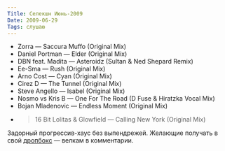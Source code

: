 ```yaml
---
Title: Селекшн Июнь-2009
Date: 2009-06-29
Tags: слушаю
---
```


* Zorra — Saccura Muffo (Original Mix)
* Daniel Portman — Elder (Original Mix)
* DBN feat. Madita — Asteroidz (Sultan & Ned Shepard Remix)</li>
* Ee-Sma — Rush (Original Mix)
* Arno Cost — Cyan (Original Mix)
* Cirez D — The Tunnel (Original Mix)
* Steve Angello — Isabel (Original Mix)
* Nosmo vs Kris B — One For The Road (D Fuse & Hiratzka Vocal Mix)
* Bojan Mladenovic — Endless Moment (Original Mix)
* >16 Bit Lolitas &amp; Glowfield — Calling New York (Original Mix)


Задорный прогрессив-хаус без выпендрежей. Желающие получать в свой [дропбокс](http://www.getdropbox.com) — велкам в комментарии.